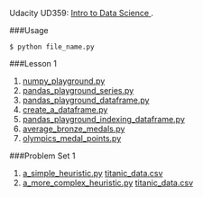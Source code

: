 Udacity UD359: [Intro to Data Science
](https://www.udacity.com/course/intro-to-data-science--ud359).

###Usage
```
$ python file_name.py
```

###Lesson 1
1. [numpy_playground.py](https://github.com/xRahn/Intro-to-Data-Science/blob/master/lesson_1/numpy_playground.py)
2. [pandas_playground_series.py](https://github.com/xRahn/Intro-to-Data-Science/blob/master/lesson_1/pandas_playground_series.py)
3. [pandas_playground_dataframe.py](https://github.com/xRahn/Intro-to-Data-Science/blob/master/lesson_1/pandas_playground_dataframe.py)
4. [create_a_dataframe.py](https://github.com/xRahn/Intro-to-Data-Science/blob/master/lesson_1/create_a_dataframe.py)
5. [pandas_playground_indexing_dataframe.py](https://github.com/xRahn/Intro-to-Data-Science/blob/master/lesson_1/pandas_playground_indexing_dataframe.py)
6. [average_bronze_medals.py](https://github.com/xRahn/Intro-to-Data-Science/blob/master/lesson_1/average_bronze_medals.py)
7. [olympics_medal_points.py](https://github.com/xRahn/Intro-to-Data-Science/blob/master/lesson_1/olympics_medal_points.py)

###Problem Set 1
1. [a_simple_heuristic.py](https://github.com/xRahn/Intro-to-Data-Science/blob/master/problem_set_1/a_simple_heuristic.py) [titanic_data.csv](https://github.com/xRahn/Intro-to-Data-Science/blob/master/problem_set_1/titanic_data.csv)
2. [a_more_complex_heuristic.py](https://github.com/xRahn/Intro-to-Data-Science/blob/master/problem_set_1/a_more_complex_heuristic.py) [titanic_data.csv](https://github.com/xRahn/Intro-to-Data-Science/blob/master/problem_set_1/titanic_data.csv)